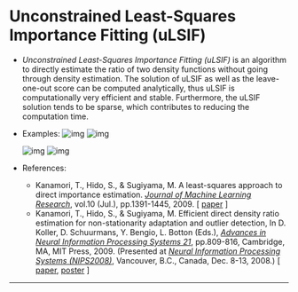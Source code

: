 # Unconstrained Least-Squares Importance Fitting (uLSIF)

- *Unconstrained Least-Squares Importance Fitting (uLSIF)* is an algorithm to directly estimate the ratio of two density functions without going through density estimation. The solution of uLSIF as well as the leave-one-out score can be computed analytically, thus uLSIF is computationally very efficient and stable. Furthermore, the uLSIF solution tends to be sparse, which contributes to reducing the computation time.

- Examples:
  ![img](http://www.ms.k.u-tokyo.ac.jp/software/uLSIF/uLSIF-density1.png) ![img](http://www.ms.k.u-tokyo.ac.jp/software/uLSIF/uLSIF-importance1.png)

  ![img](http://www.ms.k.u-tokyo.ac.jp/software/uLSIF/uLSIF-density2.png) ![img](http://www.ms.k.u-tokyo.ac.jp/software/uLSIF/uLSIF-importance2.png)

- References:

  - Kanamori, T., Hido, S., & Sugiyama, M.
    A least-squares approach to direct importance estimation.
    *[Journal of Machine Learning Research](http://www.jmlr.org/)*, vol.10 (Jul.), pp.1391-1445, 2009.
    [ [paper](http://www.ms.k.u-tokyo.ac.jp/2009/LSIF.pdf) ]
  - Kanamori, T., Hido, S., & Sugiyama, M.
    Efficient direct density ratio estimation for non-stationarity adaptation and outlier detection,
    In D. Koller, D. Schuurmans, Y. Bengio, L. Botton (Eds.), *[Advances in Neural Information Processing Systems 21](http://books.nips.cc/)*, pp.809-816, Cambridge, MA, MIT Press, 2009.
    (Presented at *[Neural Information Processing Systems (NIPS2008)](http://www.nips.cc/)*, Vancouver, B.C., Canada, Dec. 8-13, 2008.)
    [ [paper](http://sugiyama-www.cs.titech.ac.jp/~sugi/2008/NIPS2008.pdf), [poster](http://sugiyama-www.cs.titech.ac.jp/~sugi/2008/NIPS2008-poster.pdf) ]

------
